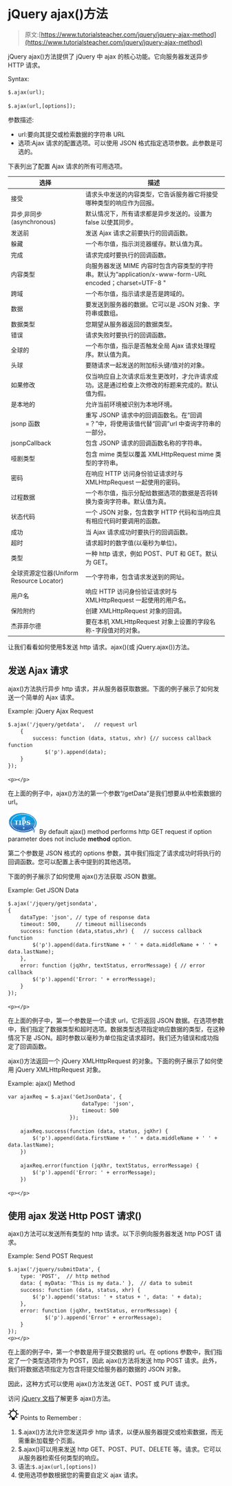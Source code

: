 # jQuery ajax()方法

> 原文:[https://www.tutorialsteacher.com/jquery/jquery-ajax-method](https://www.tutorialsteacher.com/jquery/jquery-ajax-method)

jQuery ajax()方法提供了 jQuery 中 ajax 的核心功能。它向服务器发送异步 HTTP 请求。

Syntax:

```
$.ajax(url);

$.ajax(url,[options]);

```

参数描述:

*   url:要向其提交或检索数据的字符串 URL
*   选项:Ajax 请求的配置选项。可以使用 JSON 格式指定选项参数。此参数是可选的。

下表列出了配置 Ajax 请求的所有可用选项。

| 选择 | 描述 |
| --- | --- |
| 接受 | 请求头中发送的内容类型，它告诉服务器它将接受哪种类型的响应作为回报。 |
| 异步ˌ非同步(asynchronous) | 默认情况下，所有请求都是异步发送的。设置为 false 以使其同步。 |
| 发送前 | 发送 Ajax 请求之前要执行的回调函数。 |
| 躲藏 | 一个布尔值，指示浏览器缓存。默认值为真。 |
| 完成 | 请求完成时要执行的回调函数。 |
| 内容类型 | 向服务器发送 MIME 内容时包含内容类型的字符串。默认为“application/x-www-form-URL encoded；charset=UTF-8 " |
| 跨域 | 一个布尔值，指示请求是否是跨域的。 |
| 数据 | 要发送到服务器的数据。它可以是 JSON 对象、字符串或数组。 |
| 数据类型 | 您期望从服务器返回的数据类型。 |
| 错误 | 请求失败时要执行的回调函数。 |
| 全球的 | 一个布尔值，指示是否触发全局 Ajax 请求处理程序。默认值为真。 |
| 头球 | 要随请求一起发送的附加标头键/值对的对象。 |
| 如果修改 | 仅当响应自上次请求后发生更改时，才允许请求成功。这是通过检查上次修改的标题来完成的。默认值为假。 |
| 是本地的 | 允许当前环境被识别为本地环境。 |
| jsonp 函数 | 重写 JSONP 请求中的回调函数名。在“回调=？”中，将使用该值代替“回调”url 中查询字符串的一部分。 |
| jsonpCallback | 包含 JSONP 请求的回调函数名称的字符串。 |
| 哑剧类型 | 包含 mime 类型以覆盖 XMLHttpRequest mime 类型的字符串。 |
| 密码 | 在响应 HTTP 访问身份验证请求时与 XMLHttpRequest 一起使用的密码。 |
| 过程数据 | 一个布尔值，指示分配给数据选项的数据是否将转换为查询字符串。默认值为真。 |
| 状态代码 | 一个 JSON 对象，包含数字 HTTP 代码和当响应具有相应代码时要调用的函数。 |
| 成功 | 当 Ajax 请求成功时要执行的回调函数。 |
| 超时 | 请求超时的数字值(以毫秒为单位)。 |
| 类型 | 一种 http 请求，例如 POST、PUT 和 GET。默认为 GET。 |
| 全球资源定位器(Uniform Resource Locator) | 一个字符串，包含请求发送到的网址。 |
| 用户名 | 响应 HTTP 访问身份验证请求时与 XMLHttpRequest 一起使用的用户名。 |
| 保险附约 | 创建 XMLHttpRequest 对象的回调。 |
| 杰菲菲尔德 | 要在本机 XMLHttpRequest 对象上设置的字段名称-字段值对的对象。 |

让我们看看如何使用$发送 http 请求。ajax()(或 jQuery.ajax())方法。

## 发送 Ajax 请求

ajax()方法执行异步 http 请求，并从服务器获取数据。下面的例子展示了如何发送一个简单的 Ajax 请求。

Example: jQuery Ajax Request

```
$.ajax('/jquery/getdata',   // request url
    {
        success: function (data, status, xhr) {// success callback function
            $('p').append(data);
    }
});

<p></p>
```

在上面的例子中，ajax()方法的第一个参数“/getData”是我们想要从中检索数据的 url。

![](img/751bca76a769f8ad315ebee3fdf7d98e.png) By default ajax() method performs http GET request if option parameter does not include **method** option.

第二个参数是 JSON 格式的 options 参数，其中我们指定了请求成功时将执行的回调函数。您可以配置上表中提到的其他选项。

下面的例子展示了如何使用 ajax()方法获取 JSON 数据。

Example: Get JSON Data

```
$.ajax('/jquery/getjsondata', 
{
    dataType: 'json', // type of response data
    timeout: 500,     // timeout milliseconds
    success: function (data,status,xhr) {   // success callback function
        $('p').append(data.firstName + ' ' + data.middleName + ' ' + data.lastName);
    },
    error: function (jqXhr, textStatus, errorMessage) { // error callback 
        $('p').append('Error: ' + errorMessage);
    }
});

<p></p>
```

在上面的例子中，第一个参数是一个请求 url，它将返回 JSON 数据。在选项参数中，我们指定了数据类型和超时选项。数据类型选项指定响应数据的类型，在这种情况下是 JSON。超时参数以毫秒为单位指定请求超时。我们还为错误和成功指定了回调函数。

ajax()方法返回一个 jQuery XMLHttpRequest 的对象。下面的例子展示了如何使用 jQuery XMLHttpRequest 对象。

Example: ajax() Method

```
var ajaxReq = $.ajax('GetJsonData', {
                        dataType: 'json',
                        timeout: 500
                    });

    ajaxReq.success(function (data, status, jqXhr) {
        $('p').append(data.firstName + ' ' + data.middleName + ' ' + data.lastName);
    })

    ajaxReq.error(function (jqXhr, textStatus, errorMessage) {
        $('p').append('Error: ' + errorMessage);
    })

<p></p>
```

## 使用 ajax 发送 Http POST 请求()

ajax()方法可以发送所有类型的 http 请求。以下示例向服务器发送 http POST 请求。

Example: Send POST Request

```
$.ajax('/jquery/submitData', {
    type: 'POST',  // http method
    data: { myData: 'This is my data.' },  // data to submit
    success: function (data, status, xhr) {
        $('p').append('status: ' + status + ', data: ' + data);
    },
    error: function (jqXhr, textStatus, errorMessage) {
            $('p').append('Error' + errorMessage);
    }
});
<p></p>
```

在上面的例子中，第一个参数是用于提交数据的 url。在 options 参数中，我们指定了一个类型选项作为 POST，因此 ajax()方法将发送 http POST 请求。此外，我们将数据选项指定为包含将提交给服务器的数据的 JSON 对象。

因此，这种方式可以使用 ajax()方法发送 GET、POST 或 PUT 请求。

访问 [jQuery 文档](https://api.jquery.com/jQuery.ajax/)了解更多 ajax()方法。

![](img/85db52f5404f0c468e1b194aa487d6a1.png)  Points to Remember :

1.  $.ajax()方法允许您发送异步 http 请求，以便从服务器提交或检索数据，而无需重新加载整个页面。
2.  $.ajax()可以用来发送 http GET、POST、PUT、DELETE 等。请求。它可以从服务器检索任何类型的响应。
3.  语法:`$.ajax(url,[options])`
4.  使用选项参数根据您的需要自定义 ajax 请求。
